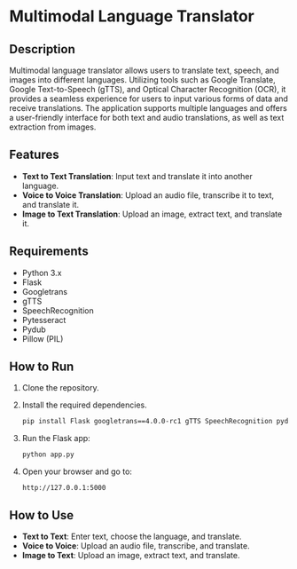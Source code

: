 # Multimodal Language Translator

## Description
Multimodal language translator allows users to translate text, speech, and images into different languages. Utilizing tools such as Google Translate, Google Text-to-Speech (gTTS), and Optical Character Recognition (OCR), it provides a seamless experience for users to input various forms of data and receive translations. The application supports multiple languages and offers a user-friendly interface for both text and audio translations, as well as text extraction from images.

## Features
- **Text to Text Translation**: Input text and translate it into another language.
- **Voice to Voice Translation**: Upload an audio file, transcribe it to text, and translate it.
- **Image to Text Translation**: Upload an image, extract text, and translate it.

## Requirements
- Python 3.x
- Flask
- Googletrans
- gTTS
- SpeechRecognition
- Pytesseract
- Pydub
- Pillow (PIL)

## How to Run
1. Clone the repository.

2. Install the required dependencies.
    ```bash
    pip install Flask googletrans==4.0.0-rc1 gTTS SpeechRecognition pydub pytesseract pillow
    ```
3. Run the Flask app:

    ```bash
    python app.py

    ```
4. Open your browser and go to:

    ```
    http://127.0.0.1:5000
    ```

## How to Use
- **Text to Text**: Enter text, choose the language, and translate.
- **Voice to Voice**: Upload an audio file, transcribe, and translate.
- **Image to Text**: Upload an image, extract text, and translate.





